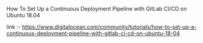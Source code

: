 How To Set Up a Continuous Deployment Pipeline with GitLab CI/CD on Ubuntu 18.04

link :- https://www.digitalocean.com/community/tutorials/how-to-set-up-a-continuous-deployment-pipeline-with-gitlab-ci-cd-on-ubuntu-18-04

